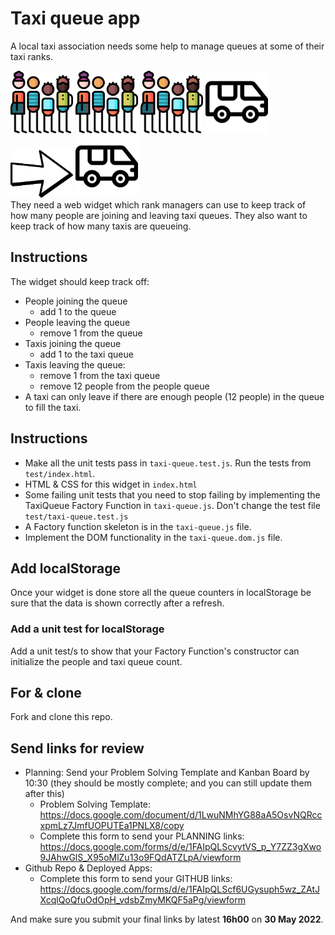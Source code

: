 # Taxi queue app

A local taxi association needs some help to manage queues at some of their taxi ranks.

<span style="float: left">
	<img src="queue.png" alt="" width="100" style="display:inline-block" >
	<img src="queue.png" alt="" width="100" style="display:inline-block" >
	<img src="queue.png" alt="" width="100" style="display:inline-block" >
	<img src="minivan.png" alt="" width="100" style="display:inline-block">
	<img src="arrow.png" alt="" width="100" style="display:inline-block">
	<img src="minivan.png" alt="" width="100" style="display:inline-block">
</span>

They need a web widget which rank managers can use to keep track of how many people are joining and leaving taxi queues. They also want to keep track of how many taxis are queueing.

## Instructions

The widget should keep track off:

* People joining the queue 
	- add 1 to the queue
* People leaving the queue 
	- remove 1 from the queue
* Taxis joining the queue 
	- add 1 to the taxi queue
* Taxis leaving the queue:
	- remove 1 from the taxi queue
	- remove 12 people from the people queue
* A taxi can only leave if there are enough people (12 people) in the queue to fill the taxi.


## Instructions

* Make all the unit tests pass in `taxi-queue.test.js`. Run the tests from `test/index.html`.
* HTML & CSS for this widget in `index.html`
* Some failing unit tests that you need to stop failing by implementing the TaxiQueue Factory Function in `taxi-queue.js`. Don't change the test file `test/taxi-queue.test.js`
* A Factory function skeleton is in the `taxi-queue.js` file.
* Implement the DOM functionality in the `taxi-queue.dom.js` file.

## Add localStorage

Once your widget is done store all the queue counters in localStorage be sure that the data is shown correctly after a refresh.
### Add a unit test for localStorage
Add a unit test/s to show that your Factory Function's constructor can initialize the people and taxi queue count.

## For & clone

Fork and clone this repo.

## Send links for review

* Planning: Send your Problem Solving Template and Kanban Board by 10:30 (they should be mostly complete; and you can still update them after this) 
	* Problem Solving Template: https://docs.google.com/document/d/1LwuNMhYG88aA5OsvNQRccxpmLz7JmfUOPUTEa1PNLX8/copy
	* Complete this form to send your PLANNING links: https://docs.google.com/forms/d/e/1FAIpQLScvytVS_p_Y7ZZ3gXwo9JAhwGlS_X95oMlZu13o9FQdATZLpA/viewform
* Github Repo & Deployed Apps: 
	* Complete this form to send your GITHUB links: https://docs.google.com/forms/d/e/1FAIpQLScf6UGysuph5wz_ZAtJXcqlQoQfuOdOpH_vdsbZmyMKQF5aPg/viewform
	
And make sure you submit your final links by latest **16h00** on **30 May 2022**.
